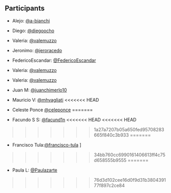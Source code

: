 ## Participants

- Alejo: [@a-bianchi](https://github.com/a-bianchi)
- Diego: [@diegoocho](https://github.com/diegoocho)
- Valeria: [@valemuzzo](https://github.com/valemuzzo)
- Jeronimo: [@jeroracedo](https://github.com/jeroracedo)
- FedericoEscandar: [@FedericoEscandar](https://github.com/FedericoEscandar)
- Valeria: [@valemuzzo](https://github.com/valemuzzo)
- Valeria: [@valemuzzo](https://github.com/valemuzzo)
- Juan M: [@juanchimerlo10](https://github.com/juanchimerlo10)
- Mauricio V: [@mhvagliati](https://github.com/mhvagliati)
<<<<<<< HEAD

- Celeste Ponce [@celeponce](https://github.com/celeponce)
=======
- Facundo S S: [@facund1n](https://github.com/facund1n)
<<<<<<< HEAD
<<<<<<< HEAD
>>>>>>> 1a27a7207b05a650fed95708283665f840c3b933
=======
- Francisco Tula:[@francisco-tula](https://github.com/fracisco-tula) ]
>>>>>>> 34bb760cc6990161406613ff4c75d658555b9555
=======
- Paula L: [@Paulazarte](https://github.com/Paulazarte)
>>>>>>> 76d3d102cee16d0f9d31b380439177f897c2ce84
